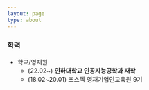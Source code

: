 ```yaml
---
layout: page
type: about
---
```

### 학력

- 학교/영재원
    - (22.02~) **인하대학교 인공지능공학과 재학**
    - (18.02~20.01) 포스텍 영재기업인교육원 9기